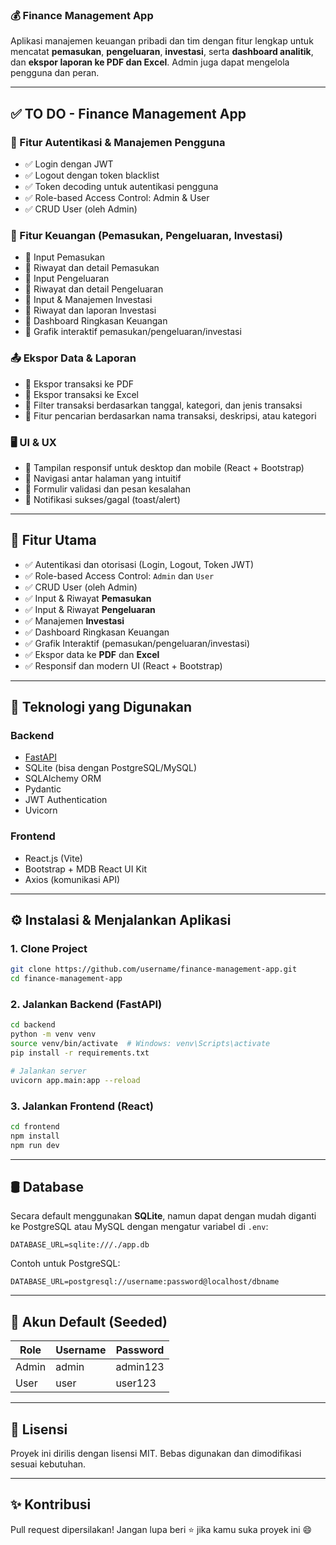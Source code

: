 ### 💰 Finance Management App

Aplikasi manajemen keuangan pribadi dan tim dengan fitur lengkap untuk mencatat **pemasukan**, **pengeluaran**, **investasi**, serta **dashboard analitik**, dan **ekspor laporan ke PDF dan Excel**. Admin juga dapat mengelola pengguna dan peran.

---

## ✅ TO DO - Finance Management App

### 🔐 Fitur Autentikasi & Manajemen Pengguna

- ✅ Login dengan JWT
- ✅ Logout dengan token blacklist
- ✅ Token decoding untuk autentikasi pengguna
- ✅ Role-based Access Control: Admin & User
- ✅ CRUD User (oleh Admin)

### 💸 Fitur Keuangan (Pemasukan, Pengeluaran, Investasi)

- 🚧 Input Pemasukan
- 🚧 Riwayat dan detail Pemasukan
- 🚧 Input Pengeluaran
- 🚧 Riwayat dan detail Pengeluaran
- 🚧 Input & Manajemen Investasi
- 🚧 Riwayat dan laporan Investasi
- 🚧 Dashboard Ringkasan Keuangan
- 🚧 Grafik interaktif pemasukan/pengeluaran/investasi

### 📤 Ekspor Data & Laporan

- 🚧 Ekspor transaksi ke PDF
- 🚧 Ekspor transaksi ke Excel
- 🚧 Filter transaksi berdasarkan tanggal, kategori, dan jenis transaksi
- 🚧 Fitur pencarian berdasarkan nama transaksi, deskripsi, atau kategori

### 🖥️ UI & UX

- 🚧 Tampilan responsif untuk desktop dan mobile (React + Bootstrap)
- 🚧 Navigasi antar halaman yang intuitif
- 🚧 Formulir validasi dan pesan kesalahan
- 🚧 Notifikasi sukses/gagal (toast/alert)

---

## 🚀 Fitur Utama

- ✅ Autentikasi dan otorisasi (Login, Logout, Token JWT)
- ✅ Role-based Access Control: `Admin` dan `User`
- ✅ CRUD User (oleh Admin)
- ✅ Input & Riwayat **Pemasukan**
- ✅ Input & Riwayat **Pengeluaran**
- ✅ Manajemen **Investasi**
- ✅ Dashboard Ringkasan Keuangan
- ✅ Grafik Interaktif (pemasukan/pengeluaran/investasi)
- ✅ Ekspor data ke **PDF** dan **Excel**
- ✅ Responsif dan modern UI (React + Bootstrap)

---

## 🧱 Teknologi yang Digunakan

### Backend

- [FastAPI](https://fastapi.tiangolo.com/)
- SQLite (bisa dengan PostgreSQL/MySQL)
- SQLAlchemy ORM
- Pydantic
- JWT Authentication
- Uvicorn

### Frontend

- React.js (Vite)
- Bootstrap + MDB React UI Kit
- Axios (komunikasi API)

---

## ⚙️ Instalasi & Menjalankan Aplikasi

### 1. Clone Project

```bash
git clone https://github.com/username/finance-management-app.git
cd finance-management-app
```

### 2. Jalankan Backend (FastAPI)

```bash
cd backend
python -m venv venv
source venv/bin/activate  # Windows: venv\Scripts\activate
pip install -r requirements.txt

# Jalankan server
uvicorn app.main:app --reload
```

### 3. Jalankan Frontend (React)

```bash
cd frontend
npm install
npm run dev
```

---

## 🛢️ Database

Secara default menggunakan **SQLite**, namun dapat dengan mudah diganti ke PostgreSQL atau MySQL dengan mengatur variabel di `.env`:

```env
DATABASE_URL=sqlite:///./app.db
```

Contoh untuk PostgreSQL:

```env
DATABASE_URL=postgresql://username:password@localhost/dbname
```

---

## 🔐 Akun Default (Seeded)

| Role  | Username | Password |
| ----- | -------- | -------- |
| Admin | admin    | admin123 |
| User  | user     | user123  |

---

## 📄 Lisensi

Proyek ini dirilis dengan lisensi MIT. Bebas digunakan dan dimodifikasi sesuai kebutuhan.

---

## ✨ Kontribusi

Pull request dipersilakan! Jangan lupa beri ⭐ jika kamu suka proyek ini 😄

